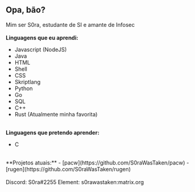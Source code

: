 ## Opa, bão?
Mim ser S0ra, estudante de SI e amante de Infosec
<br/><br/>
**Linguagens que eu aprendi:**
- Javascript (NodeJS)
- Java
- HTML
- Shell
- CSS
- Skriptlang
- Python
- Go
- SQL
- C++
- Rust (Atualmente minha favorita)
<br/><br/>

**Linguagens que pretendo aprender:**
- C
<br/>
**Projetos atuais:**
- [pacw](https://github.com/S0raWasTaken/pacw)
- [rugen](https://github.com/S0raWasTaken/rugen)
<br/><br/>
Discord: S0ra#2255
Element: s0rawastaken:matrix.org
